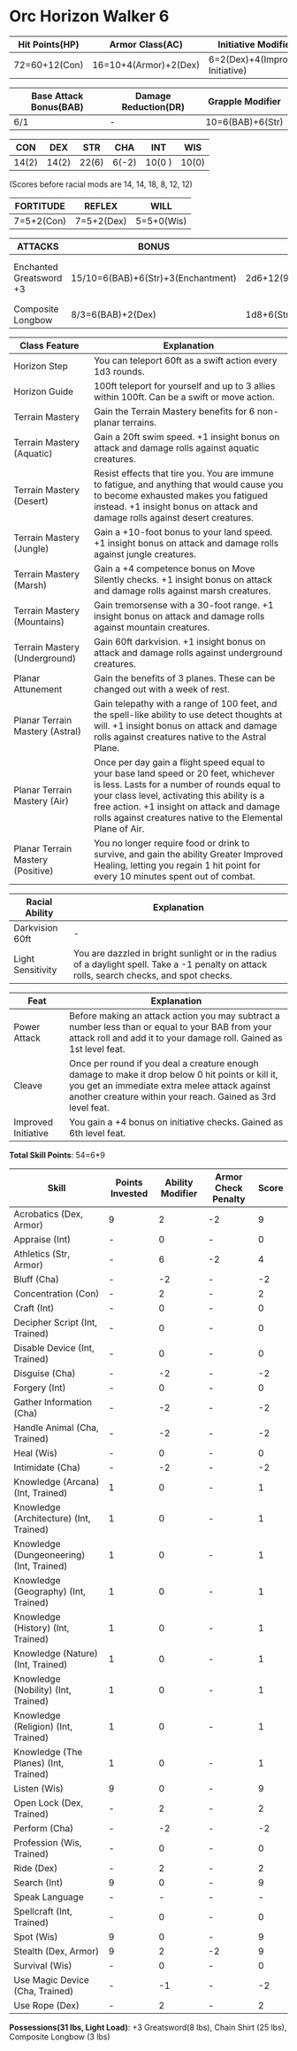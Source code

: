 # Orc Horizon Walker 6

Hit Points(HP) | Armor Class(AC) | Initiative Modifier | Speed | Size
-------------- | --------------- | ------------------- | ----- | ----
72=60+12(Con)  | 16=10+4(Armor)+2(Dex)| 6=2(Dex)+4(Improved Initiative)| 40ft | Medium

Base Attack Bonus(BAB) | Damage Reduction(DR) | Grapple Modifier
---------------------  | -------------------- | ----------------
6/1                    | -                   | 10=6(BAB)+6(Str)

CON   | DEX   | STR   | CHA   | INT   | WIS 
---   | ---   | ---   | ---   | -     | ------- 
14(2) | 14(2) | 22(6) | 6(-2) |10(0 ) | 10(0) 

(Scores before racial mods are 14, 14, 18, 8, 12, 12)

FORTITUDE | REFLEX | WILL
--------- | ------ | ----
7=5+2(Con)| 7=5+2(Dex)| 5=5+0(Wis)

ATTACKS | BONUS | DAMAGE | CRITICAL | NOTES
------- | ----- | ------ | -------- | -----
Enchanted Greatsword +3  | 15/10=6(BAB)+6(Str)+3(Enchantment) | 2d6+12(9(Str*1.5)+3(Enchantment)) | 19-20/x2 | +3 Enchantment Bonus to attack/damage
Composite Longbow | 8/3=6(BAB)+2(Dex) | 1d8+6(Str) | 20/x3 | 110ft range increment

Class Feature | Explanation
------------- | -----------
Horizon Step  | You can teleport 60ft as a swift action every 1d3 rounds.
Horizon Guide | 100ft teleport for yourself and up to 3 allies within 100ft. Can be a swift or move action.
Terrain Mastery | Gain the Terrain Mastery benefits for 6 non-planar terrains.
Terrain Mastery (Aquatic) | Gain a 20ft swim speed. +1 insight bonus on attack and damage rolls against aquatic creatures.
Terrain Mastery (Desert) | Resist effects that tire you. You are immune to fatigue, and anything that would cause you to become exhausted makes you fatigued instead. +1 insight bonus on attack and damage rolls against desert creatures.
Terrain Mastery (Jungle) | Gain a +10-foot bonus to your land speed. +1 insight bonus on attack and damage rolls against jungle creatures.
Terrain Mastery (Marsh) | Gain a +4 competence bonus on Move Silently checks. +1 insight bonus on attack and damage rolls against marsh creatures.
Terrain Mastery (Mountains) | Gain tremorsense with a 30-foot range. +1 insight bonus on attack and damage rolls against mountain creatures.
Terrain Mastery (Underground) | Gain 60ft darkvision. +1 insight bonus on attack and damage rolls against underground creatures. 
Planar Attunement | Gain the benefits of 3 planes. These can be changed out with a week of rest.
Planar Terrain Mastery (Astral) | Gain telepathy with a range of 100 feet, and the spell-like ability to use detect thoughts at will. +1 insight bonus on attack and damage rolls against creatures native to the Astral Plane.
Planar Terrain Mastery (Air) | Once per day gain a flight speed equal to your base land speed or 20 feet, whichever is less. Lasts for a number of rounds equal to your class level, activating this ability is a free action. +1 insight on attack and damage rolls against creatures native to the Elemental Plane of Air.
Planar Terrain Mastery (Positive) | You no longer require food or drink to survive, and gain the ability Greater Improved Healing, letting you regain 1 hit point for every 10 minutes spent out of combat.

Racial Ability| Explanation
------------- | -----------
Darkvision 60ft | -  
Light Sensitivity | You are dazzled in bright sunlight or in the radius of a daylight spell. Take a -1 penalty on attack rolls, search checks, and spot checks.

Feat | Explanation
----- | -----------
Power Attack | Before making an attack action you may subtract a number less than or equal to your BAB from your attack roll and add it to your damage roll. Gained as 1st level feat.
Cleave | Once per round if you deal a creature enough damage to make it drop below 0 hit points or kill it, you get an immediate extra melee attack against another creature within your reach. Gained as 3rd level feat. 
Improved Initiative | You gain a +4 bonus on initiative checks. Gained as 6th level feat.

**Total Skill Points**: 54=6*9

Skill | Points Invested | Ability Modifier | Armor Check Penalty | Score
----- | --------------- | ---------------- | ------------------- | -----
Acrobatics (Dex, Armor) | 9      | 2                | -2 | 9
Appraise (Int) | -      | 0                | - | 0
Athletics (Str, Armor) | -      | 6                | -2 | 4
Bluff (Cha)    | -      | -2                | - | -2
Concentration (Con)| -  | 2                | - | 2
Craft (Int)        | -  | 0                | - | 0
Decipher Script (Int, Trained)| -| 0                | - | 0
Disable Device (Int, Trained)| - | 0                | - | 0
Disguise (Cha)      | - | -2                | - | -2
Forgery (Int)       | - | 0                | - | 0
Gather Information (Cha) | - | -2           | - | -2
Handle Animal (Cha, Trained) | -  | -2               | - | -2
Heal (Wis)          | -  | 0               | - | 0
Intimidate (Cha)    | -  | -2               | - | -2
Knowledge (Arcana) (Int, Trained)     | 1  | 0               | - | 1
Knowledge (Architecture) (Int, Trained)     | 1  | 0               | - | 1
Knowledge (Dungeoneering) (Int, Trained)     | 1  | 0               | - | 1
Knowledge (Geography) (Int, Trained)     | 1  | 0               | - | 1
Knowledge (History) (Int, Trained)     | 1  | 0               | - | 1
Knowledge (Nature) (Int, Trained)     | 1  | 0               | - | 1
Knowledge (Nobility) (Int, Trained)     | 1  | 0               | - | 1
Knowledge (Religion) (Int, Trained)     | 1  | 0               | - | 1
Knowledge (The Planes) (Int, Trained)     | 1  | 0               | - | 1
Listen (Wis)        | 9  | 0               | - | 9
Open Lock (Dex, Trained) | - | 2                    | - | 2
Perform (Cha)   | - | -2                    | - | -2
Profession (Wis, Trained)| - | 0                    | - | 0
Ride (Dex)      | - | 2                    | - | 2
Search (Int)    | 9 | 0                    | - | 9
Speak Language | - | -                     | - | -
Spellcraft (Int, Trained) | - | 0                   | - | 0
Spot (Wis)       | 9 | 0                   | - | 9
Stealth (Dex, Armor) | 9 | 2                   | -2 | 9
Survival (Wis)   | - | 0                   | - | 0
Use Magic Device (Cha, Trained) | - | -1             | - | -2
Use Rope (Dex)         | - | 2             | - | 2

**Possessions(31 lbs, Light Load)**: +3 Greatsword(8 lbs), Chain Shirt (25 lbs), Composite Longbow (3 lbs)